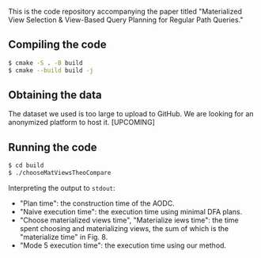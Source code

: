 This is the code repository accompanying the paper titled "Materialized View Selection & View-Based Query Planning for Regular Path Queries."

## Compiling the code

```bash
$ cmake -S . -B build
$ cmake --build build -j
```



## Obtaining the data

The dataset we used is too large to upload to GitHub. We are looking for an anonymized platform to host it. [UPCOMING]



## Running the code

```bash
$ cd build
$ ./chooseMatViewsTheoCompare
```

Interpreting the output to `stdout`:

- "Plan time": the construction time of the AODC.
- "Naive execution time": the execution time using minimal DFA plans.
- "Choose materialized views time", "Materialize iews time": the time spent choosing and materializing views, the sum of which is the "materialize time" in Fig. 8.
- "Mode 5 execution time": the execution time using our method.
